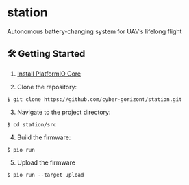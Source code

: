 # station

Autonomous battery-changing system for UAV’s lifelong flight

## 🛠 Getting Started

1. [Install PlatformIO Core](https://docs.platformio.org/page/core.html)

2. Clone the repository:

```
$ git clone https://github.com/cyber-gorizont/station.git
```

3. Navigate to the project directory:

```
$ cd station/src
```

4. Build the firmware:

```
$ pio run
```

5. Upload the firmware

```
$ pio run --target upload
```

